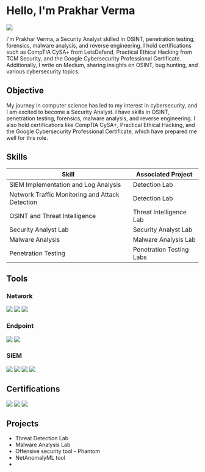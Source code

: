 # Hello, I'm Prakhar Verma
<a href="https://www.linkedin.com/in/prakharvr/"><img src="https://img.shields.io/badge/-LinkedIn-0072b1?&style=for-the-badge&logo=linkedin&logoColor=white" /></a>

I'm Prakhar Verma, a Security Analyst skilled in OSINT, penetration testing, forensics, malware analysis, and reverse engineering. I hold certifications such as CompTIA CySA+ from LetsDefend, Practical Ethical Hacking from TCM Security, and the Google Cybersecurity Professional Certificate. Additionally, I write on Medium, sharing insights on OSINT, bug hunting, and various cybersecurity topics.

## Objective

My journey in computer science has led to my interest in cybersecurity, and I am excited to become a Security Analyst. I have skills in OSINT, penetration testing, forensics, malware analysis, and reverse engineering. I also hold certifications like CompTIA CySA+, Practical Ethical Hacking, and the Google Cybersecurity Professional Certificate, which have prepared me well for this role.

## Skills
| Skill                                         | Associated Project                                     |
|-----------------------------------------------|-------------------------------------------------------|
| SIEM Implementation and Log Analysis          | <a>Detection Lab</a>       |
| Network Traffic Monitoring and Attack Detection| <a>Detection Lab</a>       |
| OSINT and Threat Intelligence                 | <a>Threat Intelligence Lab</a>|
| Security Analyst Lab                          | <a>Security Analyst Lab</a>|
| Malware Analysis                              | <a>Malware Analysis Lab</a>|
| Penetration Testing                           | <a>Penetration Testing Labs</a>|


## Tools
### Network
<div>
    <img src="https://img.shields.io/badge/-Wireshark-1679A7?&style=for-the-badge&logo=Wireshark&logoColor=white" />
    <img src="https://img.shields.io/badge/-Snort-FF0000?&style=for-the-badge&logo=Snort&logoColor=white" />
    <img src="https://img.shields.io/badge/-Suricata-EF3B2D?&style=for-the-badge&logo=Suricata&logoColor=white" />
</div>

### Endpoint
<div>
    <img src="https://img.shields.io/badge/-CrowdStrike_Falcon-6A5B93?&style=for-the-badge&logo=CrowdStrike&logoColor=white" />
    <img src="https://img.shields.io/badge/-SentinelOne-00A3E0?&style=for-the-badge&logo=SentinelOne&logoColor=white" />
</div>

### SIEM
<div>
    <img src="https://img.shields.io/badge/-Splunk-000000?&style=for-the-badge&logo=Splunk&logoColor=white" />
    <img src="https://img.shields.io/badge/-Wazuh-4B275F?&style=for-the-badge&logo=Wazuh&logoColor=white" />
    <img src="https://img.shields.io/badge/-ELK_Stack-005571?&style=for-the-badge&logo=Elastic&logoColor=white" />
    <img src="https://img.shields.io/badge/-IBM_QRadar-1F70C1?&style=for-the-badge&logo=IBM&logoColor=white" />
</div>

## Certifications
<div>
    <img src="https://img.shields.io/badge/-CompTIA_CySA%2B-FF0000?&style=for-the-badge&logo=CompTIA&logoColor=white" />
    <img src="https://img.shields.io/badge/-Google_Cybersecurity_Professional-4285F4?&style=for-the-badge&logo=Google&logoColor=white" />
    <img src="https://img.shields.io/badge/-Practical_Ethical_Hacking_TCM_Security-000000?&style=for-the-badge&logo=TCM-Security&logoColor=white" />
</div>

## Projects
- Threat Detection Lab
- Malware Analysis Lab
- Offensive security tool - Phantom
-  NetAnomalyML tool
-  
